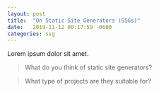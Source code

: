 ```yaml
---
layout: post
title:  "On Static Site Generators (SSGs)"
date:   2019-11-12 00:17:59 -0600
categories: ssg
---
```

Lorem ipsum dolor sit amet.

> What do you think of static site generators?

> What type of projects are they suitable for?